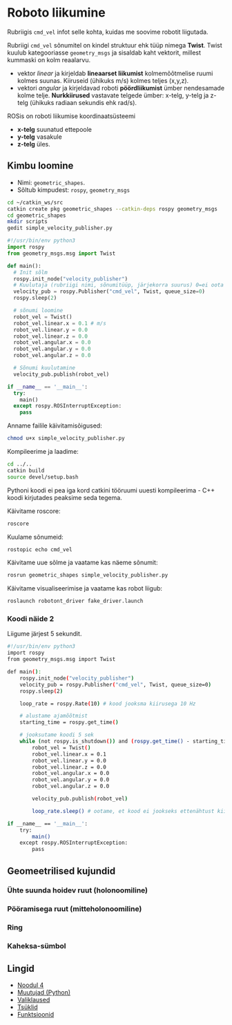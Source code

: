 # Roboto liikumine

Rubriigis `cmd_vel` infot selle kohta, kuidas me soovime robotit liigutada.

Rubriigi `cmd_vel` sõnumitel on kindel struktuur ehk tüüp nimega **Twist**. Twist kuulub kategooriasse `geometry_msgs` ja sisaldab kaht vektorit, millest kummaski on kolm reaalarvu.

- vektor _linear_ ja kirjeldab **lineaarset liikumist** kolmemõõtmelise ruumi kolmes suunas. Kiiruseid (ühikuks m/s) kolmes teljes (x,y,z).
- vektori _angular_ ja kirjeldavad roboti **pöördliikumist** ümber nendesamade kolme telje. **Nurkkiirused** vastavate telgede ümber: x-telg, y-telg ja z-telg (ühikuks radiaan sekundis ehk rad/s).

ROSis on roboti liikumise koordinaatsüsteemi 

- **x-telg** suunatud ettepoole
- **y-telg** vasakule
- **z-telg** üles.

## Kimbu loomine

- Nimi: `geometric_shapes`.
- Sõltub kimpudest: `rospy`, `geometry_msgs`

```bash
cd ~/catkin_ws/src
catkin create pkg geometric_shapes --catkin-deps rospy geometry_msgs
cd geometric_shapes
mkdir scripts
gedit simple_velocity_publisher.py
```

```python
#!/usr/bin/env python3
import rospy
from geometry_msgs.msg import Twist

def main():
  # Init sõlm
  rospy.init_node("velocity_publisher")
  # Kuulutaja (rubriigi nimi, sõnumitüüp, järjekorra suurus) 0=ei oota järjekorras
  velocity_pub = rospy.Publisher("cmd_vel", Twist, queue_size=0)
  rospy.sleep(2)

  # sõnumi loomine
  robot_vel = Twist()
  robot_vel.linear.x = 0.1 # m/s
  robot_vel.linear.y = 0.0
  robot_vel.linear.z = 0.0
  robot_vel.angular.x = 0.0
  robot_vel.angular.y = 0.0
  robot_vel.angular.z = 0.0

  # Sõnumi kuulutamine
  velocity_pub.publish(robot_vel)

if __name__ == '__main__':
  try:
    main()
  except rospy.ROSInterruptException:
    pass
```

Anname failile käivitamisõigused:

```bash
chmod u+x simple_velocity_publisher.py
```

Kompileerime ja laadime:

```bash
cd ../..
catkin build
source devel/setup.bash
```

Pythoni koodi ei pea iga kord catkini tööruumi uuesti kompileerima - C++ koodi kirjutades peaksime seda tegema.

Käivitame roscore:

```bash
roscore
```

Kuulame sõnumeid:

```bash
rostopic echo cmd_vel
```

Käivitame uue sõlme ja vaatame kas näeme sõnumit:

```bash
rosrun geometric_shapes simple_velocity_publisher.py
```

Käivitame visualiseerimise ja vaatame kas robot liigub:

```bash
roslaunch robotont_driver fake_driver.launch
```

### Koodi näide 2

Liigume järjest 5 sekundit.

```bash
#!/usr/bin/env python3
import rospy
from geometry_msgs.msg import Twist

def main():
    rospy.init_node("velocity_publisher")
    velocity_pub = rospy.Publisher("cmd_vel", Twist, queue_size=0)
    rospy.sleep(2)

    loop_rate = rospy.Rate(10) # kood jooksma kiirusega 10 Hz

    # alustame ajamõõtmist
    starting_time = rospy.get_time()

    # jooksutame koodi 5 sek
    while (not rospy.is_shutdown()) and (rospy.get_time() - starting_time < 5):
        robot_vel = Twist()
        robot_vel.linear.x = 0.1
        robot_vel.linear.y = 0.0
        robot_vel.linear.z = 0.0
        robot_vel.angular.x = 0.0
        robot_vel.angular.y = 0.0
        robot_vel.angular.z = 0.0

        velocity_pub.publish(robot_vel)

        loop_rate.sleep() # ootame, et kood ei jookseks ettenähtust kiiremini

if __name__ == '__main__':
    try:
        main()
    except rospy.ROSInterruptException:
        pass
```

## Geomeetrilised kujundid

### Ühte suunda hoidev ruut (holonoomiline)

### Pööramisega ruut (mitteholonoomiline)

### Ring

### Kaheksa-sümbol

## Lingid

- [Noodul 4](https://sisu.ut.ee/rosak/moodul-4)
- [Muutujad (Python)](https://courses.cs.ut.ee/2022/progmaa/spring/Main/PARTIIMuutujad)
- [Valiklaused](https://courses.cs.ut.ee/2022/progmaa/spring/Main/PARTIIIValikulause1)
- [Tsüklid](https://courses.cs.ut.ee/2022/progmaa/spring/Main/PARTVTsykkel1)
- [Funktsioonid](https://courses.cs.ut.ee/2022/progmaa/spring/Main/PARTVIIFunktsioon1)
